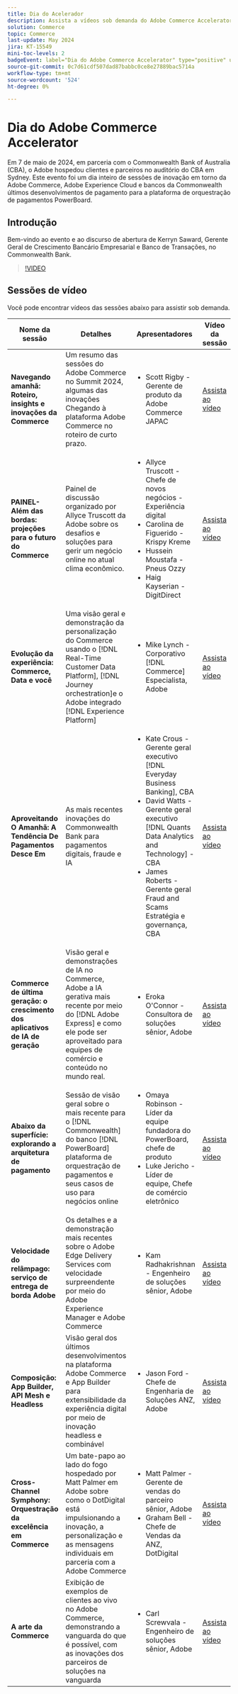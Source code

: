 ```yaml
---
title: Dia do Acelerador
description: Assista a vídeos sob demanda do Adobe Commerce Accelerator Day com o Commonwealth Bank of Australia.
solution: Commerce
topic: Commerce
last-update: May 2024
jira: KT-15549
mini-toc-levels: 2
badgeEvent: label="Dia do Adobe Commerce Accelerator" type="positive" url="https://experienceleague.adobe.com/en/docs/events/apac-commerce-recordings/2024/accelerator-day/overview.html"
source-git-commit: 0c7d61cdf507dad87babbc0ce8e27889bac5714a
workflow-type: tm+mt
source-wordcount: '524'
ht-degree: 0%

---
```



# Dia do Adobe Commerce Accelerator

Em 7 de maio de 2024, em parceria com o Commonwealth Bank of Australia (CBA), o Adobe hospedou clientes e parceiros no auditório do CBA em Sydney. Este evento foi um dia inteiro de sessões de inovação em torno da Adobe Commerce, Adobe Experience Cloud e bancos da Commonwealth últimos desenvolvimentos de pagamento para a plataforma de orquestração de pagamentos PowerBoard.

## Introdução

Bem-vindo ao evento e ao discurso de abertura de Kerryn Saward, Gerente Geral de Crescimento Bancário Empresarial e Banco de Transações, no Commonwealth Bank.

>[!VIDEO](https://video.tv.adobe.com/v/3429276/?learn=on)

## Sessões de vídeo

Você pode encontrar vídeos das sessões abaixo para assistir sob demanda.

| Nome da sessão | Detalhes | Apresentadores | Vídeo da sessão |
| ---- | ---- | ---- | ---- |
| **Navegando amanhã: Roteiro, insights e inovações da Commerce** | Um resumo das sessões do Adobe Commerce no Summit 2024, algumas das inovações Chegando à plataforma Adobe Commerce no roteiro de curto prazo. | <ul><li>Scott Rigby - Gerente de produto da Adobe Commerce JAPAC</ul></li> | [Assista ao vídeo](./navigating-tomorrow.md) |
| **PAINEL- Além das bordas: projeções para o futuro do Commerce** | Painel de discussão organizado por Allyce Truscott da Adobe sobre os desafios e soluções para gerir um negócio online no atual clima econômico. | <ul><li>Allyce Truscott - Chefe de novos negócios - Experiência digital</li><li> Carolina de Figuerido - Krispy Kreme</li><li>Hussein Moustafa - Pneus Ozzy</li><li>Haig Kayserian - DigitDirect</li></ul> | [Assista ao vídeo](./panel-beyond-borders.md) |
| **Evolução da experiência: Commerce, Data e você** | Uma visão geral e demonstração da personalização do Commerce usando o [!DNL Real-Time Customer Data Platform], [!DNL Journey orchestration]e o Adobe integrado [!DNL Experience Platform] | <ul><li>Mike Lynch - Corporativo [!DNL Commerce] Especialista, Adobe</li></ul> | [Assista ao vídeo](./experience-evolution.md) |
| **Aproveitando O Amanhã: A Tendência De Pagamentos Desce Em** | As mais recentes inovações do Commonwealth Bank para pagamentos digitais, fraude e IA | <ul><li>Kate Crous - Gerente geral executivo [!DNL Everyday Business Banking], CBA</li><li>David Watts - Gerente geral executivo [!DNL Quants Data Analytics and Technology] - CBA</li><li>James Roberts - Gerente geral Fraud and Scams Estratégia e governança, CBA</li></ul> | [Assista ao vídeo](./panel-tapping-into-tomorrow.md) |
| **Commerce de última geração: o crescimento dos aplicativos de IA de geração** | Visão geral e demonstrações de IA no Commerce, Adobe a IA gerativa mais recente por meio do [!DNL Adobe Express] e como ele pode ser aproveitado para equipes de comércio e conteúdo no mundo real. | <ul><li>Eroka O&#39;Connor - Consultora de soluções sênior, Adobe</li></ul> | [Assista ao vídeo](./next-gen-commerce.md) |
| **Abaixo da superfície: explorando a arquitetura de pagamento** | Sessão de visão geral sobre o mais recente para o [!DNL Commonwealth] do banco [!DNL PowerBoard] plataforma de orquestração de pagamentos e seus casos de uso para negócios online | <ul><li>Omaya Robinson - Líder da equipe fundadora do PowerBoard, chefe de produto</li><li>Luke Jericho - Líder de equipe, Chefe de comércio eletrônico</li></ul> | [Assista ao vídeo](./beneath-the-surface.md) |
| **Velocidade do relâmpago: serviço de entrega de borda Adobe** | Os detalhes e a demonstração mais recentes sobre o Adobe Edge Delivery Services com velocidade surpreendente por meio do Adobe Experience Manager e Adobe Commerce | <ul><li>Kam Radhakrishnan - Engenheiro de soluções sênior, Adobe</li></ul> | [Assista ao vídeo](./lightning-speed.md) |
| **Composição: App Builder, API Mesh e Headless** | Visão geral dos últimos desenvolvimentos na plataforma Adobe Commerce e App Builder para extensibilidade da experiência digital por meio de inovação headless e combinável | <ul><li>Jason Ford - Chefe de Engenharia de Soluções ANZ, Adobe</li></ul> | [Assista ao vídeo](./composability.md) |
| **Cross-Channel Symphony: Orquestração da excelência em Commerce** | Um bate-papo ao lado do fogo hospedado por Matt Palmer em Adobe sobre como o DotDigital está impulsionando a inovação, a personalização e as mensagens individuais em parceria com a Adobe Commerce | <ul><li> Matt Palmer - Gerente de vendas do parceiro sênior, Adobe</li><li>Graham Bell - Chefe de Vendas da ANZ, DotDigital</li></ul> | [Assista ao vídeo](./cross-channel-symphony.md) |
| **A arte da Commerce** | Exibição de exemplos de clientes ao vivo no Adobe Commerce, demonstrando a vanguarda do que é possível, com as inovações dos parceiros de soluções na vanguarda | <ul><li>Carl Screwvala - Engenheiro de soluções sênior, Adobe</li></ul> | [Assista ao vídeo](./the-art-of-commerce.md) |

